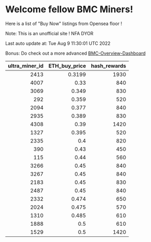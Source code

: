 # Welcome fellow BMC Miners!
Here is a list of "Buy Now" listings from Opensea floor !

Note: This is an unofficial site ! NFA DYOR

Last auto update at: Tue Aug  9 11:30:01 UTC 2022

Bonus: Do check out a more advanced [BMC-Overview-Dashboard](https://dune.com/defifunk/BMC-Overview-Dashboard)


|   ultra_miner_id |   ETH_buy_price |   hash_rewards |
|-----------------:|----------------:|---------------:|
|             2413 |          0.3199 |           1930 |
|             4007 |          0.33   |            840 |
|             3069 |          0.349  |            830 |
|              292 |          0.359  |            520 |
|             2094 |          0.377  |            840 |
|             2935 |          0.389  |            830 |
|             4308 |          0.39   |           1420 |
|             1327 |          0.395  |            520 |
|             2335 |          0.4    |            820 |
|              390 |          0.43   |            450 |
|              115 |          0.44   |            560 |
|             3266 |          0.45   |            840 |
|             3267 |          0.45   |            840 |
|             2183 |          0.45   |            830 |
|             2487 |          0.45   |            840 |
|             2332 |          0.474  |            650 |
|             2024 |          0.475  |            570 |
|             1310 |          0.485  |            610 |
|             1888 |          0.5    |            610 |
|             1529 |          0.5    |           1420 |
